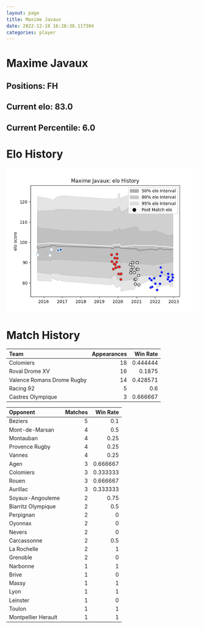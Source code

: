 ```yaml
---  
layout: page  
title: Maxime Javaux  
date: 2022-12-18 16:28:38.117304  
categories: player  
---
```

# Maxime Javaux

## Positions: FH

## Current elo: 83.0

## Current Percentile: 6.0

# Elo History


![elo history](history_MaximeJavaux.png)
# Match History


| Team                       |   Appearances |   Win Rate |
|:---------------------------|--------------:|-----------:|
| Colomiers                  |            18 |   0.444444 |
| Roval Drome XV             |            16 |   0.1875   |
| Valence Romans Drome Rugby |            14 |   0.428571 |
| Racing 92                  |             5 |   0.6      |
| Castres Olympique          |             3 |   0.666667 |

| Opponent            |   Matches |   Win Rate |
|:--------------------|----------:|-----------:|
| Beziers             |         5 |   0.1      |
| Mont-de-Marsan      |         4 |   0.5      |
| Montauban           |         4 |   0.25     |
| Provence Rugby      |         4 |   0.25     |
| Vannes              |         4 |   0.25     |
| Agen                |         3 |   0.666667 |
| Colomiers           |         3 |   0.333333 |
| Rouen               |         3 |   0.666667 |
| Aurillac            |         3 |   0.333333 |
| Soyaux-Angouleme    |         2 |   0.75     |
| Biarritz Olympique  |         2 |   0.5      |
| Perpignan           |         2 |   0        |
| Oyonnax             |         2 |   0        |
| Nevers              |         2 |   0        |
| Carcassonne         |         2 |   0.5      |
| La Rochelle         |         2 |   1        |
| Grenoble            |         2 |   0        |
| Narbonne            |         1 |   1        |
| Brive               |         1 |   0        |
| Massy               |         1 |   1        |
| Lyon                |         1 |   1        |
| Leinster            |         1 |   0        |
| Toulon              |         1 |   1        |
| Montpellier Herault |         1 |   1        |